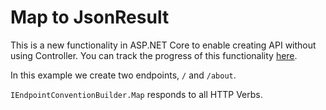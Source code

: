 # Map to JsonResult

This is a new functionality in ASP.NET Core to enable creating API without using Controller. You can track the progress of this functionality [here](https://github.com/dotnet/aspnetcore/issues/27347).

In this example we create two endpoints, `/` and `/about`.

`IEndpointConventionBuilder.Map` responds to all HTTP Verbs. 